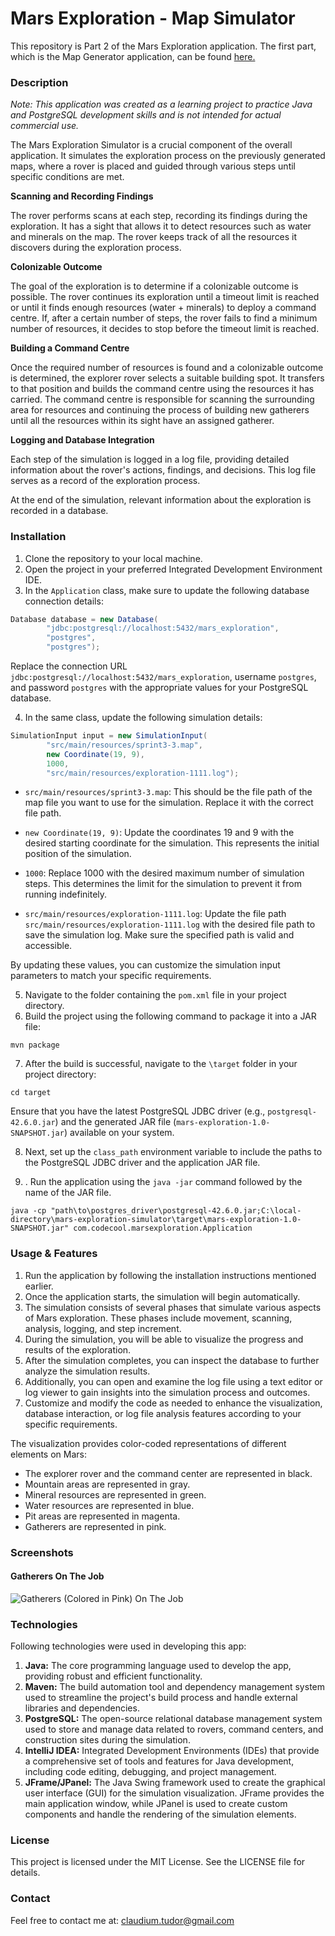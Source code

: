 

# Mars Exploration - Map Simulator #

This repository is Part 2 of the Mars Exploration application. The first part, which is the Map Generator application, can be found [here.](https://github.com/claudiumihait/mars-exploration-map-generator)

### Description ###

_Note: This application was created as a learning project to practice Java and PostgreSQL development skills and is not intended for actual commercial use._

The Mars Exploration Simulator is a crucial component of the overall application. It simulates the exploration process on the previously generated maps, where a rover is placed and guided through various steps until specific conditions are met.

**Scanning and Recording Findings**

The rover performs scans at each step, recording its findings during the exploration. It has a sight that allows it to detect resources such as water and minerals on the map. The rover keeps track of all the resources it discovers during the exploration process.

**Colonizable Outcome**

The goal of the exploration is to determine if a colonizable outcome is possible. The rover continues its exploration until a timeout limit is reached or until it finds enough resources (water + minerals) to deploy a command centre. If, after a certain number of steps, the rover fails to find a minimum number of resources, it decides to stop before the timeout limit is reached.

**Building a Command Centre**

Once the required number of resources is found and a colonizable outcome is determined, the explorer rover selects a suitable building spot. It transfers to that position and builds the command centre using the resources it has carried. The command centre is responsible for scanning the surrounding area for resources and continuing the process of building new gatherers until all the resources within its sight have an assigned gatherer.

**Logging and Database Integration**

Each step of the simulation is logged in a log file, providing detailed information about the rover's actions, findings, and decisions. This log file serves as a record of the exploration process.

At the end of the simulation, relevant information about the exploration is recorded in a database.


### Installation ###

1. Clone the repository to your local machine.
2. Open the project in your preferred Integrated Development Environment IDE.
3. In the `Application` class, make sure to update the following database connection details:

```java
Database database = new Database(
        "jdbc:postgresql://localhost:5432/mars_exploration",
        "postgres",
        "postgres");
```
Replace the connection URL `jdbc:postgresql://localhost:5432/mars_exploration`, username `postgres`, and password `postgres` with the appropriate values for your PostgreSQL database.

4. In the same class, update the following simulation details:


```java
SimulationInput input = new SimulationInput(
        "src/main/resources/sprint3-3.map",
        new Coordinate(19, 9),
        1000,
        "src/main/resources/exploration-1111.log");
```

* `src/main/resources/sprint3-3.map`: This should be the file path of the map file you want to use for the simulation. Replace it with the correct file path.

* `new Coordinate(19, 9)`: Update the coordinates 19 and 9 with the desired starting coordinate for the simulation. This represents the initial position of the simulation.

* `1000`: Replace 1000 with the desired maximum number of simulation steps. This determines the limit for the simulation to prevent it from running indefinitely.

* `src/main/resources/exploration-1111.log`: Update the file path `src/main/resources/exploration-1111.log` with the desired file path to save the simulation log. Make sure the specified path is valid and accessible.

By updating these values, you can customize the simulation input parameters to match your specific requirements.

5. Navigate to the folder containing the `pom.xml` file in your project directory.
6. Build the project using the following command to package it into a JAR file:

```mvn package```

7. After the build is successful, navigate to the `\target` folder in your project directory:

```cd target```

Ensure that you have the latest PostgreSQL JDBC driver (e.g., `postgresql-42.6.0.jar`) and the generated JAR file (`mars-exploration-1.0-SNAPSHOT.jar`) available on your system.

8. Next, set up the `class_path` environment variable to include the paths to the PostgreSQL JDBC driver and the application JAR file.

9. . Run the application using the `java -jar` command followed by the name of the JAR file.

``` 
java -cp "path\to\postgres_driver\postgresql-42.6.0.jar;C:\local-directory\mars-exploration-simulator\target\mars-exploration-1.0-SNAPSHOT.jar" com.codecool.marsexploration.Application
```



### Usage & Features ###


1. Run the application by following the installation instructions mentioned earlier.
2. Once the application starts, the simulation will begin automatically.
3. The simulation consists of several phases that simulate various aspects of Mars exploration. These phases include movement, scanning, analysis, logging, and step increment.
4. During the simulation, you will be able to visualize the progress and results of the exploration.
5. After the simulation completes, you can inspect the database to further analyze the simulation results.
6. Additionally, you can open and examine the log file using a text editor or log viewer to gain insights into the simulation process and outcomes.
7. Customize and modify the code as needed to enhance the visualization, database interaction, or log file analysis features according to your specific requirements.

The visualization provides color-coded representations of different elements on Mars:
* The explorer rover and the command center are represented in black.
* Mountain areas are represented in gray.
* Mineral resources are represented in green.
* Water resources are represented in blue.
* Pit areas are represented in magenta.
* Gatherers are represented in pink.


### Screenshots ###


#### Gatherers On The Job ####

![Gatherers (Colored in Pink) On The Job ](https://i.imgur.com/a01VYCR.gif)


### Technologies ###

Following technologies were used in developing this app:

1. **Java:** The core programming language used to develop the app, providing robust and efficient functionality.
2. **Maven:** The build automation tool and dependency management system used to streamline the project's build process and handle external libraries and dependencies.
4. **PostgreSQL:** The open-source relational database management system used to store and manage data related to rovers, command centers, and construction sites during the simulation.
5. **IntelliJ IDEA:** Integrated Development Environments (IDEs) that provide a comprehensive set of tools and features for Java development, including code editing, debugging, and project management.
6. **JFrame/JPanel:** The Java Swing framework used to create the graphical user interface (GUI) for the simulation visualization. JFrame provides the main application window, while JPanel is used to create custom components and handle the rendering of the simulation elements.

### License

This project is licensed under the MIT License. See the LICENSE file for details.


### Contact ### 

Feel free to contact me at: [claudium.tudor@gmail.com](claudium.tudor@gmail.com)
